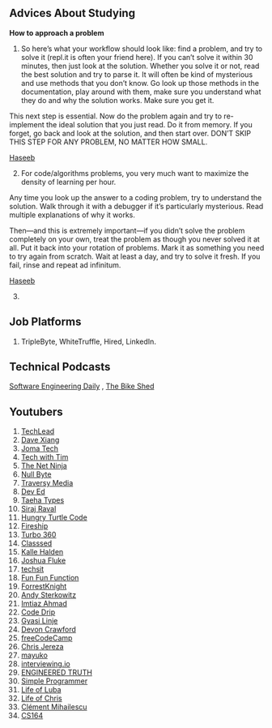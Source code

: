 ## Advices About Studying

**How to approach a problem**

1. So here’s what your workflow should look like: find a problem, and try to solve it (repl.it is often your friend here). If you can’t solve it within 30 minutes, then just look at the solution. Whether you solve it or not, read the best solution and try to parse it. It will often be kind of mysterious and use methods that you don’t know. Go look up those methods in the documentation, play around with them, make sure you understand what they do and why the solution works. Make sure you get it.

This next step is essential. Now do the problem again and try to re-implement the ideal solution that you just read. Do it from memory. If you forget, go back and look at the solution, and then start over. DON’T SKIP THIS STEP FOR ANY PROBLEM, NO MATTER HOW SMALL.

[Haseeb](https://haseebq.com/cracking-the-coding-bootcamp-the-definitive-guide/)

2. For code/algorithms problems, you very much want to maximize the density of learning per hour.

Any time you look up the answer to a coding problem, try to understand the solution. Walk through it with a debugger if it’s particularly mysterious. Read multiple explanations of why it works.

Then—and this is extremely important—if you didn’t solve the problem completely on your own, treat the problem as though you never solved it at all. Put it back into your rotation of problems. Mark it as something you need to try again from scratch. Wait at least a day, and try to solve it fresh. If you fail, rinse and repeat ad infinitum.

[Haseeb](https://haseebq.com/how-to-break-into-tech-job-hunting-and-interviews/#part1)

3.

## Job Platforms

1. TripleByte, WhiteTruffle, Hired, LinkedIn.

## Technical Podcasts

[Software Engineering Daily](http://softwareengineeringdaily.com/category/podcast/) , [The Bike Shed](http://bikeshed.fm/)

## Youtubers

1. [TechLead](https://www.youtube.com/channel/UC4xKdmAXFh4ACyhpiQ_3qBw/videos)
2. [Dave Xiang](https://www.youtube.com/user/daveXbang/videos)
3. [Joma Tech](https://www.youtube.com/channel/UCV0qA-eDDICsRR9rPcnG7tw/videos)
4. [Tech with Tim](https://www.youtube.com/channel/UC4JX40jDee_tINbkjycV4Sg/videos)
5. [The Net Ninja](https://www.youtube.com/channel/UCW5YeuERMmlnqo4oq8vwUpg/videos)
6. [Null Byte](https://www.youtube.com/channel/UCgTNupxATBfWmfehv21ym-g/videos)
7. [Traversy Media](https://www.youtube.com/user/TechGuyWeb/videos)
8. [Dev Ed](https://www.youtube.com/channel/UClb90NQQcskPUGDIXsQEz5Q/videos)
9. [Taeha Types](https://www.youtube.com/user/FeelgHoodMusic/videos)
10. [Siraj Raval](https://www.youtube.com/channel/UCWN3xxRkmTPmbKwht9FuE5A/videos)
11. [Hungry Turtle Code](https://www.youtube.com/channel/UC7Vxnf06GP6w42Lg3TQLXSw/videos)
12. [Fireship](https://www.youtube.com/channel/UCsBjURrPoezykLs9EqgamOA/videos)
13. [Turbo 360](https://www.youtube.com/channel/UCf5CgGVs6zEq6DUtyFw9e-Q/videos)
14. [Classsed](https://www.youtube.com/channel/UC2-slOJImuSc20Drbf88qvg/videos)
15. [Kalle Halden](https://www.youtube.com/channel/UCWr0mx597DnSGLFk1WfvSkQ/videos)
16. [Joshua Fluke](https://www.youtube.com/channel/UC-91UA-Xy2Cvb98deRXuggA)
17. [techsit](https://www.youtube.com/user/techSithTube/videos)
18. [Fun Fun Function](https://www.youtube.com/channel/UCO1cgjhGzsSYb1rsB4bFe4Q/videos)
19. [ForrestKnight](https://www.youtube.com/channel/UC2WHjPDvbE6O328n17ZGcfg)
20. [Andy Sterkowitz](https://www.youtube.com/channel/UCZ9qFEC82qM6Pk-54Q4TVWA/videos)
21. [Imtiaz Ahmad](https://www.youtube.com/channel/UCu4mLxrAkMEcjK9N1yJOxyA/videos)
22. [Code Drip](https://www.youtube.com/channel/UCRLEADhMcb8WUdnQ5_Alk7g/videos)
23. [Gyasi Linje](https://www.youtube.com/user/ASEgG100/videos)
24. [Devon Crawford](https://www.youtube.com/channel/UCDrekHmOnkptxq3gUU0IyfA/videos)
25. [freeCodeCamp](https://www.youtube.com/channel/UC8butISFwT-Wl7EV0hUK0BQ/videos)
26. [Chris Jereza](https://www.youtube.com/channel/UCPrRsdgsxOmzr9ykAf7tlDw/videos)
27. [mayuko](https://www.youtube.com/channel/UCPrRsdgsxOmzr9ykAf7tlDw/videos)
28. [interviewing.io](https://www.youtube.com/channel/UCNc-Wa_ZNBAGzFkYbAHw9eg/videos)
29. [ENGINEERED TRUTH](https://www.youtube.com/user/EngineeredTruth/videos)
30. [Simple Programmer](https://www.youtube.com/channel/UCRxWW_Ncs308nW4An23Yeig/videos)
31. [Life of Luba](https://www.youtube.com/channel/UCgzKCeDYLRzPhQ64R6AKyBQ/videos)
32. [Life of Chris](https://www.youtube.com/channel/UCZK342wTA_SWiNaqa3KjjDA/videos)
33. [Clément Mihailescu](https://www.youtube.com/channel/UCaO6VoaYJv4kS-TQO_M-N_g/videos)
34. [CS164](https://www.youtube.com/user/compsci164/videos)
